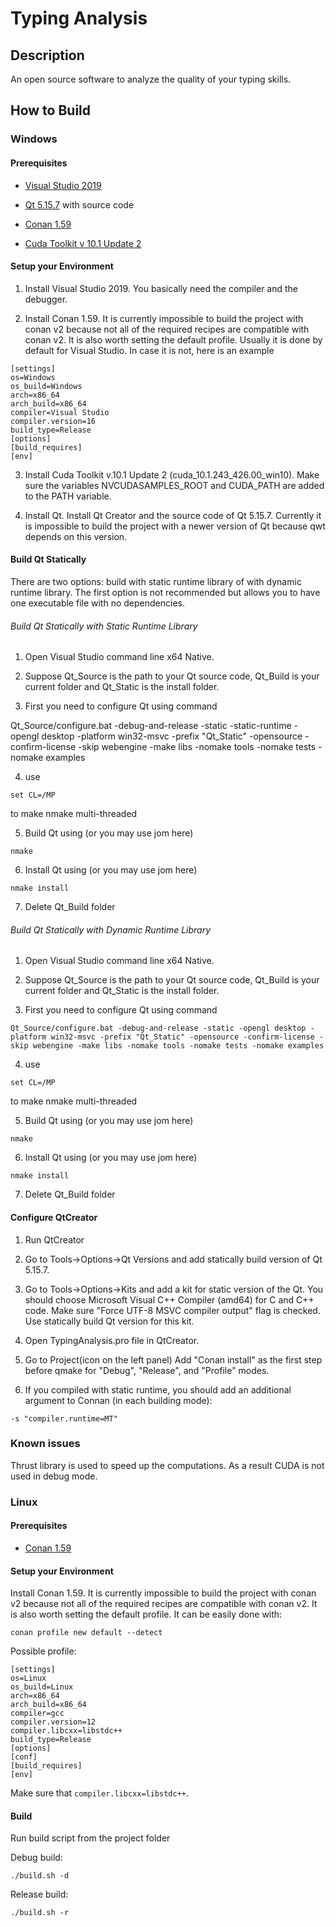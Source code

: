 # Typing Analysis

## Description

An open source software to analyze the quality of your typing skills.

## How to Build

### Windows

#### Prerequisites

- [Visual Studio 2019](https://visualstudio.microsoft.com/downloads/)

- [Qt 5.15.7](https://www.qt.io/download) with source code

- [Conan 1.59](https://conan.io/)

- [Cuda Toolkit v 10.1 Update 2](https://developer.nvidia.com/cuda-toolkit)

#### Setup your Environment

1. Install Visual Studio 2019. You basically need the compiler and the debugger.

2. Install Conan 1.59. It is currently impossible to build the project with conan v2 because not all of the required recipes are compatible with conan v2. It is also worth setting the default profile. Usually it is done by default for Visual Studio. In case it is not, here is an example
```
[settings]
os=Windows
os_build=Windows
arch=x86_64
arch_build=x86_64
compiler=Visual Studio
compiler.version=16
build_type=Release
[options]
[build_requires]
[env]
```

3. Install Cuda Toolkit v.10.1 Update 2 (cuda_10.1.243_426.00_win10). Make sure the variables NVCUDASAMPLES_ROOT and CUDA_PATH are added to the PATH variable.

4. Install Qt. Install Qt Creator and the source code of Qt 5.15.7. Currently it is impossible to build the project with a newer version of Qt because qwt depends on this version.

#### Build Qt Statically

There are two options: build with static runtime library of with dynamic runtime library. The first option is not recommended but allows you to have one executable file with no dependencies.

###### Build Qt Statically with Static Runtime Library

1. Open Visual Studio command line x64 Native.

2. Suppose Qt_Source is the path to your Qt source code, Qt_Build is your current folder and Qt_Static is the install folder.

3. First you need to configure Qt using command

Qt_Source/configure.bat -debug-and-release -static -static-runtime -opengl desktop -platform win32-msvc -prefix "Qt_Static" -opensource -confirm-license -skip webengine -make libs -nomake tools -nomake tests -nomake examples

4. use
```
set CL=/MP
```
to make nmake multi-threaded

5. Build Qt using (or you may use jom here)
```
nmake
```

6. Install Qt using (or you may use jom here)
```
nmake install
```

7. Delete Qt_Build folder

###### Build Qt Statically with Dynamic Runtime Library

1. Open Visual Studio command line x64 Native.

2. Suppose Qt_Source is the path to your Qt source code, Qt_Build is your current folder and Qt_Static is the install folder.

3. First you need to configure Qt using command
```
Qt_Source/configure.bat -debug-and-release -static -opengl desktop -platform win32-msvc -prefix "Qt_Static" -opensource -confirm-license -skip webengine -make libs -nomake tools -nomake tests -nomake examples
```

4. use
```
set CL=/MP
```
to make nmake multi-threaded

5. Build Qt using (or you may use jom here)
```
nmake
```

6. Install Qt using (or you may use jom here)
```
nmake install
```

7. Delete Qt_Build folder

#### Configure QtCreator

1. Run QtCreator

2. Go to Tools->Options->Qt Versions and add statically build version of Qt 5.15.7.

3. Go to Tools->Options->Kits and add a kit for static version of the Qt. You should choose Microsoft Visual C++ Compiler (amd64) for C and C++ code. Make sure "Force UTF-8 MSVC compiler output" flag is checked. Use statically build Qt version for this kit.

4. Open TypingAnalysis.pro file in QtCreator.

5. Go to Project(icon on the left panel) Add "Conan install" as the first step before qmake for "Debug", "Release", and "Profile" modes.

6. If you compiled with static runtime, you should add an additional argument to Connan (in each building mode):
```
-s "compiler.runtime=MT"
```

### Known issues

Thrust library is used to speed up the computations. As a result CUDA is not used in debug mode.


### Linux

#### Prerequisites

- [Conan 1.59](https://conan.io/)

#### Setup your Environment

Install Conan 1.59. It is currently impossible to build the project with conan v2 because not all of the required recipes are compatible with conan v2. It is also worth setting the default profile. It can be easily done with:

```console
conan profile new default --detect
```

Possible profile:

```
[settings]
os=Linux
os_build=Linux
arch=x86_64
arch_build=x86_64
compiler=gcc
compiler.version=12
compiler.libcxx=libstdc++
build_type=Release
[options]
[conf]
[build_requires]
[env]
```
Make sure that ```compiler.libcxx=libstdc++```.

#### Build 

Run build script from the project folder

Debug build:
```console
./build.sh -d 
```

Release build:
```console
./build.sh -r
```